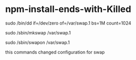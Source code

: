 # npm-install-ends-with-Killed

  sudo /bin/dd if=/dev/zero of=/var/swap.1 bs=1M count=1024
  
  sudo /sbin/mkswap /var/swap.1
  
  sudo /sbin/swapon /var/swap.1
  
  
this commands changed configuration for swap
